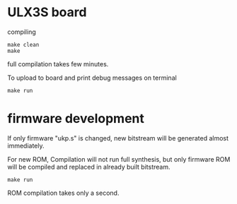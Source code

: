 # ULX3S board

compiling

    make clean
    make

full compilation takes few minutes.

To upload to board and print debug messages on
terminal

    make run

# firmware development

If only firmware "ukp.s" is changed, new bitstream
will be generated almost immediately.

For new ROM, Compilation will not run full synthesis,
but only firmware ROM will be compiled and replaced
in already built bitstream.

    make run

ROM compilation takes only a second.
